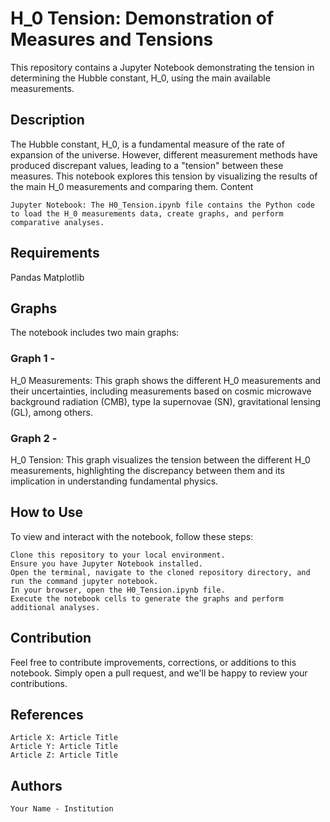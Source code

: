 # H_0 Tension: Demonstration of Measures and Tensions

This repository contains a Jupyter Notebook demonstrating the tension in determining the Hubble constant, H_0, using the main available measurements.
## Description

The Hubble constant, H_0, is a fundamental measure of the rate of expansion of the universe. However, different measurement methods have produced discrepant values, leading to a "tension" between these measures. This notebook explores this tension by visualizing the results of the main H_0 measurements and comparing them.
Content

    Jupyter Notebook: The H0_Tension.ipynb file contains the Python code to load the H_0 measurements data, create graphs, and perform comparative analyses.

## Requirements
Pandas
Matplotlib

## Graphs

The notebook includes two main graphs:

   ### Graph 1 - 
   H_0 Measurements: This graph shows the different H_0 measurements and their uncertainties, including measurements based on cosmic microwave background radiation (CMB), type Ia supernovae (SN), gravitational lensing (GL), among others.

  ###  Graph 2 - 
  H_0 Tension: This graph visualizes the tension between the different H_0 measurements, highlighting the discrepancy between them and its implication in understanding fundamental physics.

## How to Use

To view and interact with the notebook, follow these steps:

    Clone this repository to your local environment.
    Ensure you have Jupyter Notebook installed.
    Open the terminal, navigate to the cloned repository directory, and run the command jupyter notebook.
    In your browser, open the H0_Tension.ipynb file.
    Execute the notebook cells to generate the graphs and perform additional analyses.

## Contribution

Feel free to contribute improvements, corrections, or additions to this notebook. Simply open a pull request, and we'll be happy to review your contributions.
## References

    Article X: Article Title
    Article Y: Article Title
    Article Z: Article Title

## Authors

    Your Name - Institution
